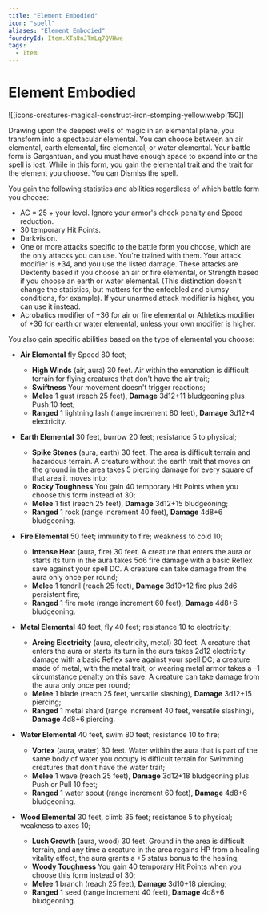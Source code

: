 ```yaml
---
title: "Element Embodied"
icon: "spell"
aliases: "Element Embodied"
foundryId: Item.XTa8nJTmLq7QVHwe
tags:
  - Item
---
```


# Element Embodied
![[icons-creatures-magical-construct-iron-stomping-yellow.webp|150]]

Drawing upon the deepest wells of magic in an elemental plane, you transform into a spectacular elemental. You can choose between an air elemental, earth elemental, fire elemental, or water elemental. Your battle form is Gargantuan, and you must have enough space to expand into or the spell is lost. While in this form, you gain the elemental trait and the trait for the element you choose. You can Dismiss the spell.

You gain the following statistics and abilities regardless of which battle form you choose:

*   AC = 25 + your level. Ignore your armor's check penalty and Speed reduction.
*   30 temporary Hit Points.
*   Darkvision.
*   One or more attacks specific to the battle form you choose, which are the only attacks you can use. You're trained with them. Your attack modifier is +34, and you use the listed damage. These attacks are Dexterity based if you choose an air or fire elemental, or Strength based if you choose an earth or water elemental. (This distinction doesn't change the statistics, but matters for the enfeebled and clumsy conditions, for example). If your unarmed attack modifier is higher, you can use it instead.
*   Acrobatics modifier of +36 for air or fire elemental or Athletics modifier of +36 for earth or water elemental, unless your own modifier is higher.

You also gain specific abilities based on the type of elemental you choose:

*   **Air Elemental** fly Speed 80 feet;
    *   **High Winds** (air, aura) 30 feet. Air within the emanation is difficult terrain for flying creatures that don't have the air trait;
    *   **Swiftness** Your movement doesn't trigger reactions;
    *   **Melee** 1 gust (reach 25 feet), **Damage** 3d12+11 bludgeoning plus Push 10 feet;
    *   **Ranged** 1 lightning lash (range increment 80 feet), **Damage** 3d12+4 electricity.

*   **Earth Elemental** 30 feet, burrow 20 feet; resistance 5 to physical;
    *   **Spike Stones** (aura, earth) 30 feet. The area is difficult terrain and hazardous terrain. A creature without the earth trait that moves on the ground in the area takes 5 piercing damage for every square of that area it moves into;
    *   **Rocky Toughness** You gain 40 temporary Hit Points when you choose this form instead of 30;
    *   **Melee** 1 fist (reach 25 feet), **Damage** 3d12+15 bludgeoning;
    *   **Ranged** 1 rock (range increment 40 feet), **Damage** 4d8+6 bludgeoning.

*   **Fire Elemental** 50 feet; immunity to fire; weakness to cold 10;
    *   **Intense Heat** (aura, fire) 30 feet. A creature that enters the aura or starts its turn in the aura takes 5d6 fire damage with a basic Reflex save against your spell DC. A creature can take damage from the aura only once per round;
    *   **Melee** 1 tendril (reach 25 feet), **Damage** 3d10+12 fire plus 2d6 persistent fire;
    *   **Ranged** 1 fire mote (range increment 60 feet), **Damage** 4d8+6 bludgeoning.

*   **Metal Elemental** 40 feet, fly 40 feet; resistance 10 to electricity;
    *   **Arcing Electricity** (aura, electricity, metal) 30 feet. A creature that enters the aura or starts its turn in the aura takes 2d12 electricity damage with a basic Reflex save against your spell DC; a creature made of metal, with the metal trait, or wearing metal armor takes a –1 circumstance penalty on this save. A creature can take damage from the aura only once per round;
    *   **Melee** 1 blade (reach 25 feet, versatile slashing), **Damage** 3d12+15 piercing;
    *   **Ranged** 1 metal shard (range increment 40 feet, versatile slashing), **Damage** 4d8+6 piercing.

*   **Water Elemental** 40 feet, swim 80 feet; resistance 10 to fire;
    *   **Vortex** (aura, water) 30 feet. Water within the aura that is part of the same body of water you occupy is difficult terrain for Swimming creatures that don't have the water trait;
    *   **Melee** 1 wave (reach 25 feet), **Damage** 3d12+18 bludgeoning plus Push or Pull 10 feet;
    *   **Ranged** 1 water spout (range increment 60 feet), **Damage** 4d8+6 bludgeoning.

*   **Wood Elemental** 30 feet, climb 35 feet; resistance 5 to physical; weakness to axes 10;
    *   **Lush Growth** (aura, wood) 30 feet. Ground in the area is difficult terrain, and any time a creature in the area regains HP from a healing vitality effect, the aura grants a +5 status bonus to the healing;
    *   **Woody Toughness** You gain 40 temporary Hit Points when you choose this form instead of 30;
    *   **Melee** 1 branch (reach 25 feet), **Damage** 3d10+18 piercing;
    *   **Ranged** 1 seed (range increment 40 feet), **Damage** 4d8+6 bludgeoning.
